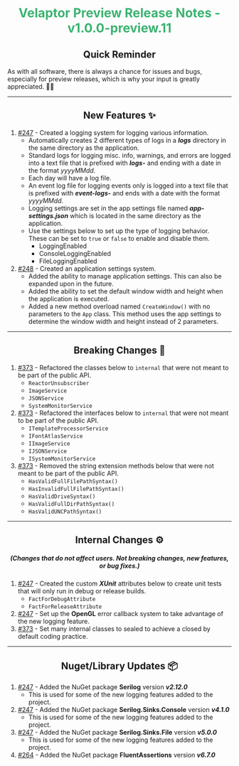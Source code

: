 <h1 align="center" style='color:mediumseagreen;font-weight:bold'>
    Velaptor Preview Release Notes - v1.0.0-preview.11
</h1>

<h2 align="center" style='font-weight:bold'>Quick Reminder</h2>

<div algn="center">

As with all software, there is always a chance for issues and bugs, especially for preview releases, which is why your input is greatly appreciated. 🙏🏼
</div>

---

<h2 style="font-weight:bold" align="center">New Features ✨</h2>

1. [#247](https://github.com/KinsonDigital/Velaptor/issues/247) - Created a logging system for logging various information.
   - Automatically creates 2 different types of logs in a **_logs_** directory in the same directory as the application.
   - Standard logs for logging misc. info, warnings, and errors are logged into a text file that is prefixed with **_logs-_** and ending with a date in the format _yyyyMMdd_.
   - Each day will have a log file.
   - An event log file for logging events only is logged into a text file that is prefixed with **_event-logs-_** and ends with a date with the format _yyyyMMdd_.
   - Logging settings are set in the app settings file named **_app-settings.json_** which is located in the same directory as the application.
   - Use the settings below to set up the type of logging behavior.  
     These can be set to `true` or `false` to enable and disable them.
     - LoggingEnabled
     - ConsoleLoggingEnabled
     - FileLoggingEnabled
2. [#248](https://github.com/KinsonDigital/Velaptor/issues/248) - Created an application settings system.
   - Added the ability to manage application settings.  This can also be expanded upon in the future.
   - Added the ability to set the default window width and height when the application is executed.
   - Added a new method overload named `CreateWindow()` with no parameters to the `App` class.  This method uses the app settings to determine the window width and height instead of 2 parameters.

---

<h2 style="font-weight:bold" align="center">Breaking Changes 🧨</h2>

1. [#373](https://github.com/KinsonDigital/Velaptor/issues/373) - Refactored the classes below to `internal` that were not meant to be part of the public API.
   - `ReactorUnsubscriber`
   - `ImageService`
   - `JSONService`
   - `SystemMonitorService`
2. [#373](https://github.com/KinsonDigital/Velaptor/issues/373) - Refactored the interfaces below to `internal` that were not meant to be part of the public API.
   - `ITemplateProcessorService`
   - `IFontAtlasService`
   - `IImageService`
   - `IJSONService`
   - `ISystemMonitorService`
3. [#373](https://github.com/KinsonDigital/Velaptor/issues/373) - Removed the string extension methods below that were not meant to be part of the public API.
   - `HasValidFullFilePathSyntax()`
   - `HasInvalidFullFilePathSyntax()`
   - `HasValidDriveSyntax()`
   - `HasValidFullDirPathSyntax()`
   - `HasValidUNCPathSyntax()`

---

<h2 style="font-weight:bold" align="center">Internal Changes ⚙️</h2>
<h5 align="center">(Changes that do not affect users.  Not breaking changes, new features, or bug fixes.)</h5>

1. [#247](https://github.com/KinsonDigital/Velaptor/issues/247) - Created the custom **_XUnit_** attributes below to create unit tests that will only run in debug or release builds.
   - `FactForDebugAttribute`
   - `FactForReleaseAttribute`
2. [#247](https://github.com/KinsonDigital/Velaptor/issues/247) - Set up the **OpenGL** error callback system to take advantage of the new logging feature.
3. [#373](https://github.com/KinsonDigital/Velaptor/issues/373) - Set many internal classes to sealed to achieve a closed by default coding practice.

---

<h2 style="font-weight:bold" align="center">Nuget/Library Updates 📦</h2>

1. [#247](https://github.com/KinsonDigital/Velaptor/issues/247) - Added the NuGet package **Serilog** version **_v2.12.0_**
   - This is used for some of the new logging features added to the project.
2. [#247](https://github.com/KinsonDigital/Velaptor/issues/247) - Added the NuGet package **Serilog.Sinks.Console** version **_v4.1.0_**
   - This is used for some of the new logging features added to the project.
3. [#247](https://github.com/KinsonDigital/Velaptor/issues/247) - Added the NuGet package **Serilog.Sinks.File** version **_v5.0.0_**
   - This is used for some of the new logging features added to the project.
4. [#264](https://github.com/KinsonDigital/Velaptor/issues/264) - Added the NuGet package **FluentAssertions** version **_v6.7.0_**
